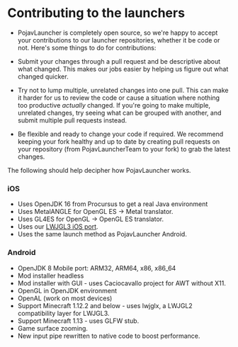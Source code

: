 # Contributing to the launchers

* PojavLauncher is completely open source, so we're happy to accept your contributions to our launcher repositories, whether it be code or not. Here's some things to do for contributions:

* Submit your changes through a pull request and be descriptive about what changed. This makes our jobs easier by helping us figure out what changed quicker.

* Try not to lump multiple, unrelated changes into one pull. This can make it harder for us to review the code or cause a situation where nothing too productive *actually* changed. If you're going to make multiple, unrelated changes, try seeing what can be grouped with another, and submit multiple pull requests instead.

* Be flexible and ready to change your code if required. We recommend keeping your fork healthy and up to date by creating pull requests on your repository (from PojavLauncherTeam to your fork) to grab the latest changes.

The following should help decipher how PojavLauncher works.

### iOS

* Uses OpenJDK 16 from Procursus to get a real Java environment 
* Uses MetalANGLE for OpenGL ES -> Metal translator.
* Uses GL4ES for OpenGL -> OpenGL ES translator.
* Uses our [LWJGL3 iOS port](https://github.com/PojavLauncherTeam/lwjgl3).
* Uses the same launch method as PojavLauncher Android.

### Android

* OpenJDK 8 Mobile port: ARM32, ARM64, x86, x86_64
* Mod installer headless
* Mod installer with GUI - uses Caciocavallo project for AWT without X11.
* OpenGL in OpenJDK environment
* OpenAL (work on most devices)
* Support Minecraft 1.12.2 and below - uses lwjglx, a LWJGL2 compatibility layer for LWJGL3.
* Support Minecraft 1.13 - uses GLFW stub.
* Game surface zooming.
* New input pipe rewritten to native code to boost performance.
